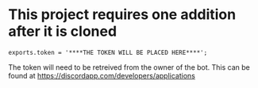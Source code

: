 # This project requires one addition after it is cloned

    exports.token = '****THE TOKEN WILL BE PLACED HERE****';

The token will need to be retreived from the owner of the bot. This can be found at https://discordapp.com/developers/applications

